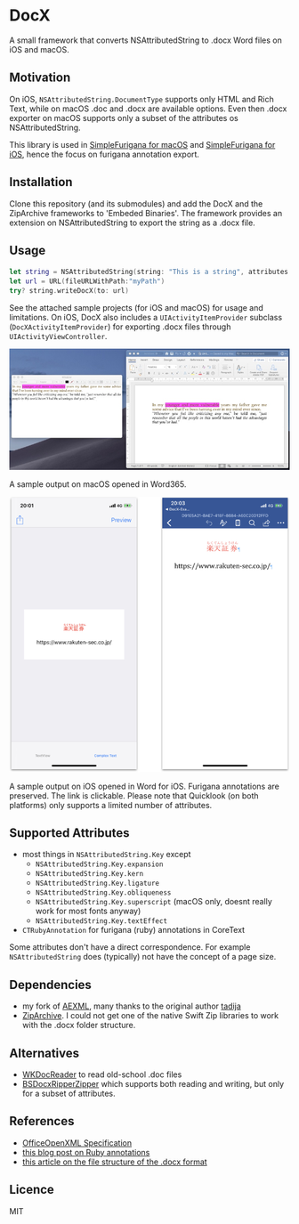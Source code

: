 # DocX
A small framework that converts NSAttributedString to .docx Word files on iOS and macOS.

## Motivation

On iOS, `NSAttributedString.DocumentType` supports only HTML and Rich Text, while on macOS .doc and .docx are available options. Even then .docx exporter on macOS supports only a subset of the attributes os NSAttributedString. 

This library is used in [SimpleFurigana for macOS](https://itunes.apple.com/de/app/simple-furigana/id997615882?l=en&mt=12) and [SimpleFurigana for iOS](https://itunes.apple.com/de/app/simple-furigana/id924351286?l=en&mt=8), hence the focus on furigana annotation export.

## Installation

Clone this repository (and its submodules) and add the DocX and the ZipArchive frameworks to 'Embeded Binaries'. 
The framework provides an extension on NSAttributedString to export the string as a .docx file.

## Usage

```swift
let string = NSAttributedString(string: "This is a string", attributes: [.font:UIFont.systemFont(ofSize: UIFont.systemFontSize), .backgroundColor, value: UIColor.blue])
let url = URL(fileURLWithPath:"myPath")
try? string.writeDocX(to: url)
```

See the attached sample projects (for iOS and macOS) for usage and limitations.
On iOS, DocX also includes a `UIActivityItemProvider` subclass (`DocXActivityItemProvider`) for exporting .docx files through `UIActivityViewController`.

![Screenshot macOS](/images/screenshot_mac.jpg)

A sample output on macOS opened in Word365.

![Screenshot iOS](/images/screenshot_iOS.png)

A sample output on iOS opened in Word for iOS. Furigana annotations are preserved. The link is clickable.
Please note that Quicklook (on both platforms) only supports a limited number of attributes.

## Supported Attributes

- most things in `NSAttributedString.Key` except
  - `NSAttributedString.Key.expansion`
  - `NSAttributedString.Key.kern`
  - `NSAttributedString.Key.ligature`
  - `NSAttributedString.Key.obliqueness`
  - `NSAttributedString.Key.superscript` (macOS only, doesnt really work for most fonts anyway)
  - `NSAttributedString.Key.textEffect`
- `CTRubyAnnotation` for furigana (ruby) annotations in CoreText

Some attributes don't have a direct correspondence. For example `NSAttributedString` does (typically) not have the concept of a page size.  

## Dependencies

- my fork of [AEXML](https://github.com/shinjukunian/AEXML), many thanks to the original author [tadija](https://github.com/tadija/AEXML)
- [ZipArchive](https://github.com/ZipArchive/ZipArchive). I could not get one of the native Swift Zip libraries to work with the .docx folder structure.

## Alternatives

- [WKDocReader](https://github.com/Wekwa/WKDocReader) to read old-school .doc files
- [BSDocxRipperZipper](https://github.com/SlayterDev/BSDocxRipperZipper) which supports both reading and writing, but only for a subset of attributes.

## References

- [OfficeOpenXML Specification](http://officeopenxml.com/anatomyofOOXML.php)
- [this blog post on Ruby annotations](https://blogs.msdn.microsoft.com/murrays/2014/12/27/ruby-text-objects/)
- [this article on the file structure of the .docx format](https://www.toptal.com/xml/an-informal-introduction-to-docx)

## Licence
MIT

